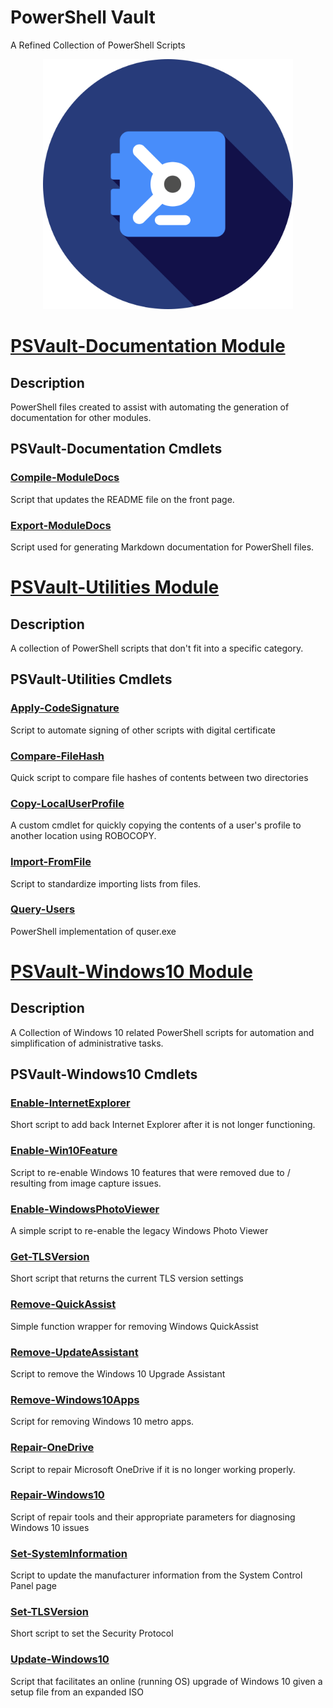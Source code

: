 # PowerShell Vault

A Refined Collection of PowerShell Scripts

<p align="center">
    <img src="ps_vault.svg" alt="Logo for PSVault. Attribution to SVG Repo https://www.svgrepo.com/svg/217127/vault" width="400" height="400">
</p>


# [PSVault-Documentation Module](Documentation/README.md)
## Description
PowerShell files created to assist with automating the generation of documentation for other modules.

## PSVault-Documentation Cmdlets
### [Compile-ModuleDocs](Documentation/Docs/Compile-ModuleDocs.md)
Script that updates the README file on the front page.

### [Export-ModuleDocs](Documentation/Docs/Export-ModuleDocs.md)
Script used for generating Markdown documentation for PowerShell files.

# [PSVault-Utilities Module](Utilities/README.md)
## Description
A collection of PowerShell scripts that don't fit into a specific category.
## PSVault-Utilities Cmdlets
### [Apply-CodeSignature](Utilities/Docs/Apply-CodeSignature.md)
Script to automate signing of other scripts with digital certificate
### [Compare-FileHash](Utilities/Docs/Compare-FileHash.md)
Quick script to compare file hashes of contents between two directories
### [Copy-LocalUserProfile](Utilities/Docs/Copy-LocalUserProfile.md)
A custom cmdlet for quickly copying the contents of a user's profile to another location using ROBOCOPY.
### [Import-FromFile](Utilities/Docs/Import-FromFile.md)
Script to standardize importing lists from files.
### [Query-Users](Utilities/Docs/Query-Users.md)
PowerShell implementation of quser.exe

# [PSVault-Windows10 Module](Windows10/README.md)
## Description
A Collection of Windows 10 related PowerShell scripts for automation and simplification of administrative tasks.

## PSVault-Windows10 Cmdlets
### [Enable-InternetExplorer](Windows10/Docs/Enable-InternetExplorer.md)
Short script to add back Internet Explorer after it is not longer functioning.

### [Enable-Win10Feature](Windows10/Docs/Enable-Win10Feature.md)
Script to re-enable Windows 10 features that were removed due to / resulting from image capture issues.

### [Enable-WindowsPhotoViewer](Windows10/Docs/Enable-WindowsPhotoViewer.md)
A simple script to re-enable the legacy Windows Photo Viewer

### [Get-TLSVersion](Windows10/Docs/Get-TLSVersion.md)
Short script that returns the current TLS version settings

### [Remove-QuickAssist](Windows10/Docs/Remove-QuickAssist.md)
Simple function wrapper for removing Windows QuickAssist

### [Remove-UpdateAssistant](Windows10/Docs/Remove-UpdateAssistant.md)
Script to remove the Windows 10 Upgrade Assistant

### [Remove-Windows10Apps](Windows10/Docs/Remove-Windows10Apps.md)
Script for removing Windows 10 metro apps.

### [Repair-OneDrive](Windows10/Docs/Repair-OneDrive.md)
Script to repair Microsoft OneDrive if it is no longer working properly.

### [Repair-Windows10](Windows10/Docs/Repair-Windows10.md)
Script of repair tools and their appropriate parameters for diagnosing Windows 10 issues

### [Set-SystemInformation](Windows10/Docs/Set-SystemInformation.md)
Script to update the manufacturer information from the System Control Panel page

### [Set-TLSVersion](Windows10/Docs/Set-TLSVersion.md)
Short script to set the Security Protocol

### [Update-Windows10](Windows10/Docs/Update-Windows10.md)
Script that facilitates an online (running OS) upgrade of Windows 10 given a setup file from an expanded ISO


